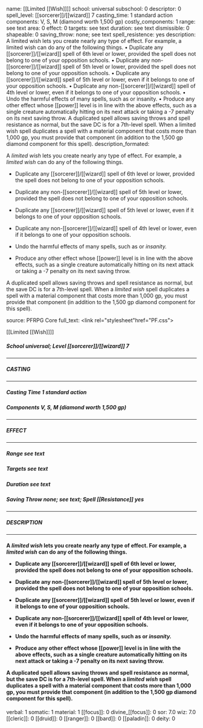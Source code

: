 name: [[Limited [[Wish]]]]
school: universal
subschool: 0
descriptor: 0
spell_level: [[sorcerer]]/[[wizard]] 7
casting_time: 1 standard action
components: V, S, M (diamond worth 1,500 gp)
costly_components: 1
range: see text
area: 0
effect: 0
targets: see text
duration: see text
dismissible: 0
shapeable: 0
saving_throw: none; see text
spell_resistence: yes
description: A limited wish lets you create nearly any type of effect. For example, a limited wish can do any of the following things. • Duplicate any [[sorcerer]]/[[wizard]] spell of 6th level or lower, provided the spell does not belong to one of your opposition schools. • Duplicate any non-[[sorcerer]]/[[wizard]] spell of 5th level or lower, provided the spell does not belong to one of your opposition schools. • Duplicate any [[sorcerer]]/[[wizard]] spell of 5th level or lower, even if it belongs to one of your opposition schools. • Duplicate any non-[[sorcerer]]/[[wizard]] spell of 4th level or lower, even if it belongs to one of your opposition schools. • Undo the harmful effects of many spells, such as or insanity. • Produce any other effect whose [[power]] level is in line with the above effects, such as a single creature automatically hitting on its next attack or taking a -7 penalty on its next saving throw. A duplicated spell allows saving throws and spell resistance as normal, but the save DC is for a 7th-level spell. When a limited wish spell duplicates a spell with a material component that costs more than 1,000 gp, you must provide that component (in addition to the 1,500 gp diamond component for this spell).
description_formated: <p>A <i>limited wish</i> lets you create nearly any type of effect. For example, a <i>limited wish</i> can do any of the following things.</p><p><ul><li> Duplicate any [[sorcerer]]/[[wizard]] spell of 6th level or lower, provided the spell does not belong to one of your opposition schools.</p><p><li> Duplicate any non-[[sorcerer]]/[[wizard]] spell of 5th level or lower, provided the spell does not belong to one of your opposition schools.</p><p><li> Duplicate any [[sorcerer]]/[[wizard]] spell of 5th level or lower, even if it belongs to one of your opposition schools.</p><p><li> Duplicate any non-[[sorcerer]]/[[wizard]] spell of 4th level or lower, even if it belongs to one of your opposition schools.</p><p><li> Undo the harmful effects of many spells, such as or <i>insanity.</i></p><p><li> Produce any other effect whose [[power]] level is in line with the above effects, such as a single creature automatically hitting on its next attack or taking a -7 penalty on its next saving throw.</ul></p><p>A duplicated spell allows saving throws and spell resistance as normal, but the save DC is for a 7th-level spell. When a <i>limited wish</i> spell duplicates a spell with a material component that costs more than 1,000 gp, you must provide that component (in addition to the 1,500 gp diamond component for this spell).</p>
source: PFRPG Core
full_text: <link rel="stylesheet"href="PF.css"><div class="heading"><p class="alignleft">[[Limited [[Wish]]]]</p><div style="clear: both;"></div></div><div><h5><b>School </b>universal; <b>Level </b>[[sorcerer]]/[[wizard]] 7</h5></div><hr/><div><h5><b>CASTING</b></h5></div><hr/><div><h5><b>Casting Time </b>1 standard action</h5><h5><b>Components </b>V, S, M (diamond worth 1,500 gp)</h5></div><hr/><div><h5><b>EFFECT</b></h5></div><hr/><div><h5><b>Range </b>see text</h5><h5><b>Targets </b>see text</h5><h5><b>Duration </b>see text</h5><h5><b>Saving Throw </b>none; see text; <b>Spell [[Resistance]] </b>yes</h5></div><hr/><div><h5><b>DESCRIPTION</b></h5></div><hr/><div><h4><p>A <i>limited wish</i> lets you create nearly any type of effect. For example, a <i>limited wish</i> can do any of the following things.</p><p><ul><li> Duplicate any [[sorcerer]]/[[wizard]] spell of 6th level or lower, provided the spell does not belong to one of your opposition schools.</p><p><li> Duplicate any non-[[sorcerer]]/[[wizard]] spell of 5th level or lower, provided the spell does not belong to one of your opposition schools.</p><p><li> Duplicate any [[sorcerer]]/[[wizard]] spell of 5th level or lower, even if it belongs to one of your opposition schools.</p><p><li> Duplicate any non-[[sorcerer]]/[[wizard]] spell of 4th level or lower, even if it belongs to one of your opposition schools.</p><p><li> Undo the harmful effects of many spells, such as or <i>insanity.</i></p><p><li> Produce any other effect whose [[power]] level is in line with the above effects, such as a single creature automatically hitting on its next attack or taking a -7 penalty on its next saving throw.</ul></p><p>A duplicated spell allows saving throws and spell resistance as normal, but the save DC is for a 7th-level spell. When a <i>limited wish</i> spell duplicates a spell with a material component that costs more than 1,000 gp, you must provide that component (in addition to the 1,500 gp diamond component for this spell).</p></h4></div>
verbal: 1
somatic: 1
material: 1
[[focus]]: 0
divine_[[focus]]: 0
sor: 7.0
wiz: 7.0
[[cleric]]: 0
[[druid]]: 0
[[ranger]]: 0
[[bard]]: 0
[[paladin]]: 0
deity: 0
